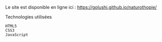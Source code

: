 
Le site est disponible en ligne ici : https://golushi.github.io/naturothopie/

Technologies utilisées

    HTML5
    CSS3
    JavaScript
